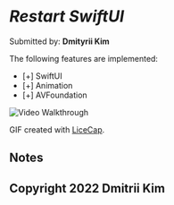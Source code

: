 # *Restart SwiftUI*

Submitted by: **Dmityrii Kim**

The following features are implemented:

* [+] SwiftUI
* [+] Animation
* [+] AVFoundation

<img src='https://github.com/MityaKimchanskii/Restart-SwiftUI/blob/main/restart.gif' title='Video Walkthrough' width='' alt='Video Walkthrough' />

GIF created with [LiceCap](http://www.cockos.com/licecap/).

## Notes


## Copyright 2022 Dmitrii Kim

    
  
    


